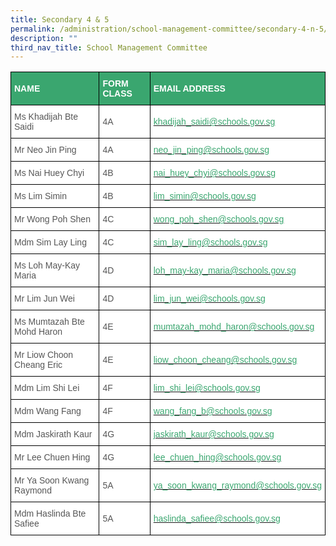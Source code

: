```yaml
---
title: Secondary 4 & 5
permalink: /administration/school-management-committee/secondary-4-n-5/
description: ""
third_nav_title: School Management Committee
---
```

<style type="text/css">
.tg  {border-collapse:collapse;border-spacing:0;}
.tg td{border-color:black;border-style:solid;border-width:1px;font-family:Arial, sans-serif;font-size:14px;
  overflow:hidden;padding:10px 5px;word-break:normal;}
.tg th{border-color:black;border-style:solid;border-width:1px;font-family:Arial, sans-serif;font-size:14px;
  font-weight:normal;overflow:hidden;padding:10px 5px;word-break:normal;}
.tg .tg-m6ce{background-color:#3AA66F;color:#FFF;font-weight:bold;text-align:left;vertical-align:middle}
.tg .tg-mwz3{background-color:#FFF;color:#565656;text-align:left;vertical-align:middle}
</style>
<table class="tg">
<thead>
  <tr>
    <th class="tg-m6ce"><span style="color:#FFF;background-color:#3AA66F">NAME</span></th>
    <th class="tg-m6ce"><span style="color:#FFF;background-color:#3AA66F">FORM CLASS</span></th>
    <th class="tg-m6ce"><span style="color:#FFF;background-color:#3AA66F">EMAIL ADDRESS</span></th>
  </tr>
</thead>
<tbody>
  <tr>
    <td class="tg-mwz3"><span style="color:#565656"> Ms Khadijah Bte Saidi</span></td>
    <td class="tg-mwz3"><span style="color:#565656"> 4A</span></td>
    <td class="tg-mwz3"><span style="color:#565656"> </span><a href="mailto:khadijah_saidi@schools.gov.sg"><span style="text-decoration:none;color:#3AA66F">khadijah_saidi@schools.gov.sg</span></a></td>
  </tr>
  <tr>
    <td class="tg-mwz3"><span style="color:#565656"> Mr Neo Jin Ping</span></td>
    <td class="tg-mwz3"><span style="color:#565656"> 4A</span></td>
    <td class="tg-mwz3"><span style="color:#565656"> </span><a href="mailto:neo_jin_ping@schools.gov.sg"><span style="text-decoration:none;color:#3AA66F">neo_jin_ping@schools.gov.sg</span></a></td>
  </tr>
  <tr>
    <td class="tg-mwz3"><span style="color:#565656"> Ms Nai Huey Chyi </span></td>
    <td class="tg-mwz3"><span style="color:#565656"> 4B</span></td>
    <td class="tg-mwz3"><span style="color:#565656"> </span><a href="mailto:nai_huey_chyi@schools.gov.sg"><span style="text-decoration:none;color:#3AA66F">nai_huey_chyi@schools.gov.sg</span></a></td>
  </tr>
  <tr>
    <td class="tg-mwz3"><span style="color:#565656"> Ms Lim Simin</span></td>
    <td class="tg-mwz3"><span style="color:#565656"> 4B</span></td>
    <td class="tg-mwz3"><span style="color:#565656"> </span><a href="mailto:lim_simin@schools.gov.sg"><span style="text-decoration:none;color:#3AA66F">lim_simin@schools.gov.sg</span></a></td>
  </tr>
  <tr>
    <td class="tg-mwz3"><span style="color:#565656"> Mr Wong Poh Shen</span></td>
    <td class="tg-mwz3"><span style="color:#565656"> 4C</span></td>
    <td class="tg-mwz3"><span style="color:#565656"> </span><a href="mailto:wong_poh_shen@schools.gov.sg"><span style="text-decoration:none;color:#3AA66F">wong_poh_shen@schools.gov.sg</span></a></td>
  </tr>
  <tr>
    <td class="tg-mwz3"><span style="color:#565656"> Mdm Sim Lay Ling</span></td>
    <td class="tg-mwz3"><span style="color:#565656"> 4C</span></td>
    <td class="tg-mwz3"><span style="color:#565656"> </span><a href="mailto:sim_lay_ling@schools.gov.sg"><span style="text-decoration:none;color:#3AA66F">sim_lay_ling@schools.gov.sg</span></a></td>
  </tr>
  <tr>
    <td class="tg-mwz3"><span style="color:#565656"> Ms Loh May-Kay Maria</span></td>
    <td class="tg-mwz3"><span style="color:#565656"> 4D</span></td>
    <td class="tg-mwz3"><span style="color:#565656"> </span><a href="mailto:loh_may-kay_maria@schools.gov.sg"><span style="text-decoration:none;color:#3AA66F">loh_may-kay_maria@schools.gov.sg</span></a></td>
  </tr>
  <tr>
    <td class="tg-mwz3"><span style="color:#565656"> Mr Lim Jun Wei</span></td>
    <td class="tg-mwz3"><span style="color:#565656"> 4D</span></td>
    <td class="tg-mwz3"><span style="color:#565656"> </span><a href="mailto:lim_jun_wei@schools.gov.sg"><span style="text-decoration:none;color:#3AA66F">lim_jun_wei@schools.gov.sg</span></a></td>
  </tr>
  <tr>
    <td class="tg-mwz3"><span style="color:#565656"> Ms Mumtazah Bte Mohd Haron</span></td>
    <td class="tg-mwz3"><span style="color:#565656"> 4E</span></td>
    <td class="tg-mwz3"><span style="color:#565656"> </span><a href="mailto:mumtazah_mohd_haron@schools.gov.sg"><span style="text-decoration:none;color:#3AA66F">mumtazah_mohd_haron@schools.gov.sg</span></a></td>
  </tr>
  <tr>
    <td class="tg-mwz3"><span style="color:#565656"> Mr Liow Choon Cheang Eric</span></td>
    <td class="tg-mwz3"><span style="color:#565656"> 4E</span></td>
    <td class="tg-mwz3"><span style="color:#565656"> </span><a href="mailto:liow_choon_cheang@schools.gov.sg"><span style="text-decoration:none;color:#3AA66F">liow_choon_cheang@schools.gov.sg</span></a></td>
  </tr>
  <tr>
    <td class="tg-mwz3"><span style="color:#565656"> Mdm Lim Shi Lei </span></td>
    <td class="tg-mwz3"><span style="color:#565656"> 4F</span></td>
    <td class="tg-mwz3"><span style="color:#565656"> </span><a href="mailto:lim_shi_lei@schools.gov.sg"><span style="text-decoration:none;color:#3AA66F">lim_shi_lei@schools.gov.sg</span></a></td>
  </tr>
  <tr>
    <td class="tg-mwz3"><span style="color:#565656"> Mdm Wang Fang</span></td>
    <td class="tg-mwz3"><span style="color:#565656"> 4F</span></td>
    <td class="tg-mwz3"><span style="color:#565656"> </span><a href="mailto:wang_fang_b@schools.gov.sg"><span style="text-decoration:none;color:#3AA66F">wang_fang_b@schools.gov.sg</span></a></td>
  </tr>
  <tr>
    <td class="tg-mwz3"><span style="color:#565656"> Mdm Jaskirath Kaur </span></td>
    <td class="tg-mwz3"><span style="color:#565656"> 4G</span></td>
    <td class="tg-mwz3"><span style="color:#565656"> </span><a href="mailto:jaskirath_kaur@schools.gov.sg"><span style="text-decoration:none;color:#3AA66F">jaskirath_kaur@schools.gov.sg</span></a></td>
  </tr>
  <tr>
    <td class="tg-mwz3"><span style="color:#565656"> Mr Lee Chuen Hing</span></td>
    <td class="tg-mwz3"><span style="color:#565656"> 4G</span></td>
    <td class="tg-mwz3"><span style="color:#565656"> </span><a href="mailto:lee_chuen_hing@schools.gov.sg"><span style="text-decoration:none;color:#3AA66F">lee_chuen_hing@schools.gov.sg</span></a></td>
  </tr>
  <tr>
    <td class="tg-mwz3"><span style="color:#565656"> Mr Ya Soon Kwang Raymond</span></td>
    <td class="tg-mwz3"><span style="color:#565656"> 5A</span></td>
    <td class="tg-mwz3"><span style="color:#565656"> </span><a href="mailto:ya_soon_kwang_raymond@schools.gov.sg"><span style="text-decoration:none;color:#3AA66F">ya_soon_kwang_raymond@schools.gov.sg</span></a></td>
  </tr>
  <tr>
    <td class="tg-mwz3"><span style="color:#565656"> Mdm Haslinda Bte Safiee</span></td>
    <td class="tg-mwz3"><span style="color:#565656"> 5A</span></td>
    <td class="tg-mwz3"><span style="color:#565656"> </span><a href="mailto:haslinda_safiee@schools.gov.sg"><span style="text-decoration:none;color:#3AA66F">haslinda_safiee@schools.gov.sg</span></a></td>
  </tr>
</tbody>
</table>